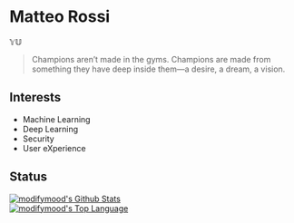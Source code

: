 # Matteo Rossi

𝕐𝕌

> Champions aren’t made in the gyms. Champions are made from something they have deep inside them—a desire, a dream, a vision.

## Interests

- Machine Learning
- Deep Learning
- Security
- User eXperience


## Status

<a href="#stats" align="center">
    <img align="center" alt="modifymood's Github Stats" src="https://github-readme-stats.anuraghazra1.vercel.app/api?username=modifymood&count_private=true&show_icons=true&include_all_commits=true&theme=react" />
</a>
<br />

<a href="#languages" align="center">
    <img align="center" alt="modifymood's Top Language" src="https://github-readme-stats.anuraghazra1.vercel.app/api/top-langs/?username=modifymood&langs_count=10&layout=compact&theme=react" />
</a>
<br />
